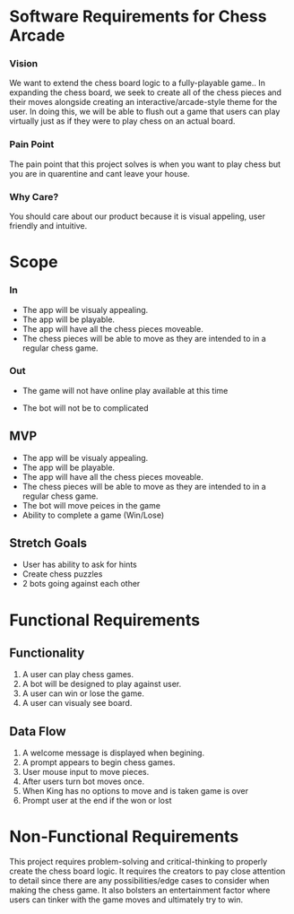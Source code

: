 # Software Requirements for Chess Arcade

### Vision

We want to extend the chess board logic to a fully-playable game.. In expanding the chess board, we seek to create all of the chess pieces and their moves alongside creating an interactive/arcade-style theme for the user. In doing this, we will be able to flush out a game that users can play virtually just as if they were to play chess on an actual board.


### Pain Point

The pain point that this project solves is when you want to play chess but you are in quarentine and cant leave your house.


### Why Care?

You should care about our product because it is visual appeling, user friendly and intuitive. 

# Scope

### In 

- The app will be visualy appealing.
- The app will be playable.
- The app will have all the chess pieces moveable.
- The chess pieces will be able to move as they are intended to in a regular chess game.

### Out

- The game will not have online play available at this time

- The bot will not be to complicated


## MVP

- The app will be visualy appealing.
- The app will be playable.
- The app will have all the chess pieces moveable.
- The chess pieces will be able to move as they are intended to in a regular chess game.
- The bot will move peices in the game
- Ability to complete a game (Win/Lose)

## Stretch Goals

- User has ability to ask for hints
- Create chess puzzles
- 2 bots going against each other


# Functional Requirements

## Functionality

1. A user can play chess games.
2. A bot will be designed to play against user.
3. A user can win or lose the game.
4. A user can visualy see board.

## Data Flow

1. A welcome message is displayed when begining.
2. A prompt appears to begin chess games.
3. User mouse input to move pieces.
4. After users turn bot moves once.
5. When King has no options to move and is taken game is over
6. Prompt user at the end if the won or lost

# Non-Functional Requirements

This project requires problem-solving and critical-thinking to properly create the chess board logic. It requires the creators to pay close attention to detail since there are any possibilities/edge cases to consider when making the chess game. It also bolsters an entertainment factor where users can tinker with the game moves and ultimately try to win.

